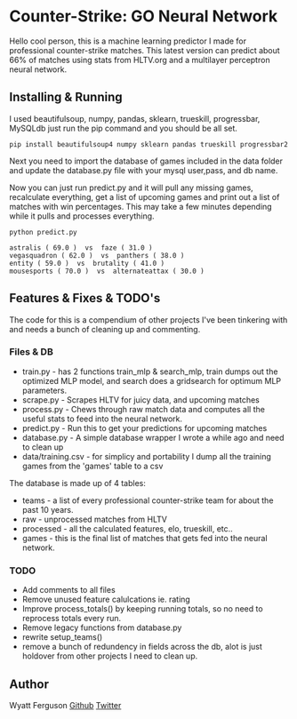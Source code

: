 
# Counter-Strike: GO Neural Network

Hello cool person, this is a machine learning predictor I made for professional counter-strike matches. This latest version can predict about 66% of matches using stats from HLTV.org and a multilayer perceptron neural network. 


## Installing & Running

I used beautifulsoup, numpy, pandas, sklearn, trueskill, progressbar, MySQLdb just run the pip command and you should be all set.

```
pip install beautifulsoup4 numpy sklearn pandas trueskill progressbar2
```
Next you need to import the database of games included in the data folder and update the database.py file with your mysql user,pass, and db name.

Now you can just run predict.py and it will pull any missing games, recalculate everything, get a list of upcoming games and print out a list of matches with win percentages. This may take a few minutes depending while it pulls and processes everything. 

```
python predict.py

astralis ( 69.0 )  vs  faze ( 31.0 )
vegasquadron ( 62.0 )  vs  panthers ( 38.0 )
entity ( 59.0 )  vs  brutality ( 41.0 )
mousesports ( 70.0 )  vs  alternateattax ( 30.0 )

```

## Features & Fixes & TODO's

The code for this is a compendium of other projects I've been tinkering with and needs a bunch of cleaning up and commenting. 

### Files & DB

* train.py - has 2 functions train_mlp & search_mlp, train dumps out the optimized MLP model, and search does a gridsearch for optimum MLP parameters.
* scrape.py - Scrapes HLTV for juicy data, and upcoming matches
* process.py - Chews through raw match data and computes all the useful stats to feed into the neural network. 
* predict.py - Run this to get your predictions for upcoming matches
* database.py - A simple database wrapper I wrote a while ago and need to clean up
* data/training.csv - for simplicy and portability I dump all the training games from the 'games' table to a csv

The database is made up of 4 tables:
* teams - a list of every professional counter-strike team for about the past 10 years.
* raw - unprocessed matches from HLTV
* processed - all the calculated features, elo, trueskill, etc..
* games - this is the final list of matches that gets fed into the neural network. 


### TODO

* Add comments to all files
* Remove unused feature calulcations ie. rating
* Improve process_totals() by keeping running totals, so no need to reprocess totals every run.
* Remove legacy functions from database.py
* rewrite setup_teams() 
* remove a bunch of redundency in fields across the db, alot is just holdover from other projects I need to clean up.


## Author

Wyatt Ferguson
[Github](https://github.com/wyattferguson)
[Twitter](https://twitter.com/wyattferguson)

